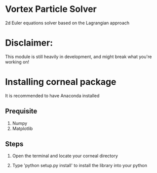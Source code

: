# Vortex Particle Solver
2d Euler equations solver based on the Lagrangian approach

# Disclaimer: 
This module is still heavily in development, and might break what you're working on!

# Installing corneal package
It is recommended to have Anaconda installed

Prequisite
----------

1. Numpy
2. Matplotlib

Steps
-----

1. Open the terminal and locate your corneal directory

2. Type 'python setup.py install' to install the library into your python
